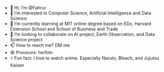 - 👋 Hi, I’m @Fahrur
- 👀 I’m interested in Computer Science, Artificial Intelligence and Data Science
- 🌱 I’m currently learning at MIT online degree based on EDx, Harvard Extension School and School of Business and Trade
- 💞️ I’m looking to collaborate on AI project, Earth Observation, and Data Science project
- 📫 How to reach me? DM me
- 😄 Pronouns: he/him
- ⚡ Fun fact: i love to watch anime. Especially Naruto, Bleach, and Jujutsu Kaisen

<!---
PouBenParker/PouBenParker is a ✨ special ✨ repository because its `README.md` (this file) appears on your GitHub profile.
You can click the Preview link to take a look at your changes.
--->
